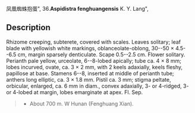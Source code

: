 凤凰蜘蛛抱蛋",
36.**Aspidistra fenghuangensis** K. Y. Lang",

## Description
Rhizome creeping, subterete, covered with scales. Leaves solitary; leaf blade with yellowish white markings, oblanceolate-oblong, 30--50 × 4.5--6.5 cm, margin sparsely denticulate. Scape 0.5--2.5 cm. Flower solitary. Perianth pale yellow, urceolate, 6--8-lobed apically; tube ca. 4 × 8 mm; lobes incurved, ovate, ca. 3 × 2 mm, with 2 keels adaxially, keels fleshy, papillose at base. Stamens 6--8, inserted at middle of perianth tube; anthers long elliptic, ca. 3 × 1.8 mm. Pistil ca. 3 mm; stigma peltate, orbicular, enlarged, ca. 6 mm in diam., convex adaxially, 3- or 4-ridged, 3- or 4-lobed at margin, lobes emarginate at apex. Fl. Sep.

> * About 700 m. W Hunan (Fenghuang Xian).
